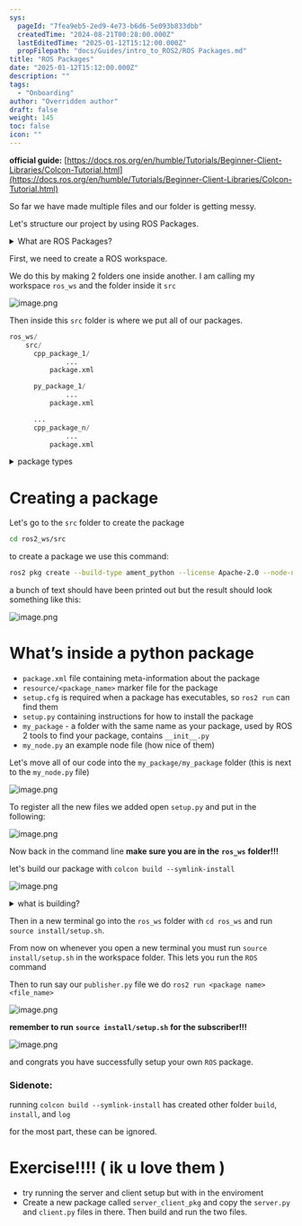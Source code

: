 ```yaml
---
sys:
  pageId: "7fea9eb5-2ed9-4e73-b6d6-5e093b833dbb"
  createdTime: "2024-08-21T00:28:00.000Z"
  lastEditedTime: "2025-01-12T15:12:00.000Z"
  propFilepath: "docs/Guides/intro_to_ROS2/ROS Packages.md"
title: "ROS Packages"
date: "2025-01-12T15:12:00.000Z"
description: ""
tags:
  - "Onboarding"
author: "Overridden author"
draft: false
weight: 145
toc: false
icon: ""
---
```


**official guide:** [https://docs.ros.org/en/humble/Tutorials/Beginner-Client-Libraries/Colcon-Tutorial.html](https://docs.ros.org/en/humble/Tutorials/Beginner-Client-Libraries/Colcon-Tutorial.html)

So far we have made multiple files and our folder is getting messy.

Let's structure our project by using ROS Packages.

<details>

<summary>What are ROS Packages?</summary>

ROS Packages are, as the name implies, packages of code that are highly sharable between ROS developers.

They consist of a folder, `package.xml` file, and source code

```python
      cpp_package_1/
		      ... imagine much code files here ..
          package.xml
```

</details>

First, we need to create a ROS workspace.

We do this by making 2 folders one inside another. I am calling my workspace `ros_ws` and the folder inside it `src`

![image.png](https://prod-files-secure.s3.us-west-2.amazonaws.com/d518164a-d88e-44d1-a4ee-3adb3bd8bce0/70706947-fd18-4537-a67b-e12946812d31/image.png?X-Amz-Algorithm=AWS4-HMAC-SHA256&X-Amz-Content-Sha256=UNSIGNED-PAYLOAD&X-Amz-Credential=ASIAZI2LB466RF6LDFP2%2F20250225%2Fus-west-2%2Fs3%2Faws4_request&X-Amz-Date=20250225T181129Z&X-Amz-Expires=3600&X-Amz-Security-Token=IQoJb3JpZ2luX2VjEBIaCXVzLXdlc3QtMiJGMEQCIEfnvyDiT3tydD4rA9pjfY%2BhTvxPXv8%2F0kMT6LmaY6hgAiB0BB0FB2idFMuPq7IzDHWrfPdv19NFtuuUx2w4Z0wKlyr%2FAwhLEAAaDDYzNzQyMzE4MzgwNSIM1SA9gGcGOELcv%2B0VKtwDmX7EF9CrEkCaRVf1NydOUWgKelMVVR4WgayT1Je5K4hMt3GSZ85qN%2BilOIXikV24vPdGL4oYlaxiqqB9jggEM1wQqsM5TELeeK0tloeXKTJavpRQ1nB%2BQPAC5Yk3C2uOcoSDBahgq250fGAMG%2BESKjn8Z5DIeV92NUQF6THJCh19%2FbVsT6U8FBM8I8%2BbZ7hdyOGcxY4LTT0sXcZUDtewe1WhFFv9uoymytIBrhzjk8YyGbFkv4%2FbNNIGl05PXjyKPLlsiecIg8vmt4LPQ0u%2ByorYKLZH7uXfP3VYzB840dnCoi%2Bed9Vx%2FV0m7R8CTVYy5LkI7gDiuMu2UmmXMDXczZexK9kyQKEhoPQ%2BNaVNR0xCGKLzLRJ7Doe0U0iyDf1hEV50UiEKn1uSCIhV%2FnfJURRXvzlFoLar9yuvgi744YQFhS0lDkRcj0GMXXVVdZMzZj39q8cyBugq15P7Hujh1wG5LSE1dlhvVnQTfjy5nfXBZ1WIcwHdga36Mp0lCnn8wJHRfSiRhAuUo7jitdl0DWyjoYbpUReAN13y%2BrcRufEux09%2B0IZO7rzb91jW3NrBYeuWnZ2GHThugLslDTs55J9eOkK8ZclsWF5Ze6ldtiNJXfHpENfLMrsPqwQwmI34vQY6pgGpN8W5bdgIoPzerd%2FU2%2BBrullPItBpLVn4zMJ%2BKwLMiC1PYyWJoNx%2BNk%2FvjLRFsnjYkyBAyWotBAaifwnGtq2NHY7Ec5rKabGkhyk0JRe2kyD7Kumg032YrYl7RrNBsNyI6RrDNDFkFm5xV9LjtCgWZGJJ2fpHGEtZj5MqFk2nzlpOHK16oC815XlEDADOeB6iFkpJqFLCyAr3Eeu19dDdgAri7UL8&X-Amz-Signature=32ceb8e154465b9843f517e4e30b96c3d5af0264bc503232a6f128845c940afb&X-Amz-SignedHeaders=host&x-id=GetObject)

Then inside this `src` folder is where we put all of our packages.

```python
ros_ws/
    src/
      cpp_package_1/
		      ...
          package.xml

      py_package_1/
		      ...
          package.xml

      ...
      cpp_package_n/
		      ...
          package.xml

```

<details>

<summary>package types</summary>

packages can be either `C++` or python.

the intern file structure is different for each but for this guide we will stick to creating python packages

</details>

# Creating a package

Let's go to the `src` folder to create the package

```bash
cd ros2_ws/src
```

to create a package we use this command:

```bash
ros2 pkg create --build-type ament_python --license Apache-2.0 --node-name my_node my_package
```

a bunch of text should have been printed out but the result should look something like this:

![image.png](https://prod-files-secure.s3.us-west-2.amazonaws.com/d518164a-d88e-44d1-a4ee-3adb3bd8bce0/e6cf1e3f-8512-4a3e-b131-079f800bf3e8/image.png?X-Amz-Algorithm=AWS4-HMAC-SHA256&X-Amz-Content-Sha256=UNSIGNED-PAYLOAD&X-Amz-Credential=ASIAZI2LB466RF6LDFP2%2F20250225%2Fus-west-2%2Fs3%2Faws4_request&X-Amz-Date=20250225T181129Z&X-Amz-Expires=3600&X-Amz-Security-Token=IQoJb3JpZ2luX2VjEBIaCXVzLXdlc3QtMiJGMEQCIEfnvyDiT3tydD4rA9pjfY%2BhTvxPXv8%2F0kMT6LmaY6hgAiB0BB0FB2idFMuPq7IzDHWrfPdv19NFtuuUx2w4Z0wKlyr%2FAwhLEAAaDDYzNzQyMzE4MzgwNSIM1SA9gGcGOELcv%2B0VKtwDmX7EF9CrEkCaRVf1NydOUWgKelMVVR4WgayT1Je5K4hMt3GSZ85qN%2BilOIXikV24vPdGL4oYlaxiqqB9jggEM1wQqsM5TELeeK0tloeXKTJavpRQ1nB%2BQPAC5Yk3C2uOcoSDBahgq250fGAMG%2BESKjn8Z5DIeV92NUQF6THJCh19%2FbVsT6U8FBM8I8%2BbZ7hdyOGcxY4LTT0sXcZUDtewe1WhFFv9uoymytIBrhzjk8YyGbFkv4%2FbNNIGl05PXjyKPLlsiecIg8vmt4LPQ0u%2ByorYKLZH7uXfP3VYzB840dnCoi%2Bed9Vx%2FV0m7R8CTVYy5LkI7gDiuMu2UmmXMDXczZexK9kyQKEhoPQ%2BNaVNR0xCGKLzLRJ7Doe0U0iyDf1hEV50UiEKn1uSCIhV%2FnfJURRXvzlFoLar9yuvgi744YQFhS0lDkRcj0GMXXVVdZMzZj39q8cyBugq15P7Hujh1wG5LSE1dlhvVnQTfjy5nfXBZ1WIcwHdga36Mp0lCnn8wJHRfSiRhAuUo7jitdl0DWyjoYbpUReAN13y%2BrcRufEux09%2B0IZO7rzb91jW3NrBYeuWnZ2GHThugLslDTs55J9eOkK8ZclsWF5Ze6ldtiNJXfHpENfLMrsPqwQwmI34vQY6pgGpN8W5bdgIoPzerd%2FU2%2BBrullPItBpLVn4zMJ%2BKwLMiC1PYyWJoNx%2BNk%2FvjLRFsnjYkyBAyWotBAaifwnGtq2NHY7Ec5rKabGkhyk0JRe2kyD7Kumg032YrYl7RrNBsNyI6RrDNDFkFm5xV9LjtCgWZGJJ2fpHGEtZj5MqFk2nzlpOHK16oC815XlEDADOeB6iFkpJqFLCyAr3Eeu19dDdgAri7UL8&X-Amz-Signature=d028c20fa16b3a317eaa5c48908b4d0a5ca22c9e0246f41aff8e9417b02f4e84&X-Amz-SignedHeaders=host&x-id=GetObject)

# What’s inside a python package

- `package.xml` file containing meta-information about the package
- `resource/<package_name>` marker file for the package
- `setup.cfg` is required when a package has executables, so `ros2 run` can find them
- `setup.py` containing instructions for how to install the package
- `my_package` - a folder with the same name as your package, used by ROS 2 tools to find your package, contains `__init__.py`
- `my_node.py` an example node file (how nice of them)

Let's move all of our code into the `my_package/my_package` folder (this is next to the `my_node.py` file)

![image.png](https://prod-files-secure.s3.us-west-2.amazonaws.com/d518164a-d88e-44d1-a4ee-3adb3bd8bce0/9ce58f11-0da9-4d3e-b86d-506a9685d378/image.png?X-Amz-Algorithm=AWS4-HMAC-SHA256&X-Amz-Content-Sha256=UNSIGNED-PAYLOAD&X-Amz-Credential=ASIAZI2LB466RF6LDFP2%2F20250225%2Fus-west-2%2Fs3%2Faws4_request&X-Amz-Date=20250225T181129Z&X-Amz-Expires=3600&X-Amz-Security-Token=IQoJb3JpZ2luX2VjEBIaCXVzLXdlc3QtMiJGMEQCIEfnvyDiT3tydD4rA9pjfY%2BhTvxPXv8%2F0kMT6LmaY6hgAiB0BB0FB2idFMuPq7IzDHWrfPdv19NFtuuUx2w4Z0wKlyr%2FAwhLEAAaDDYzNzQyMzE4MzgwNSIM1SA9gGcGOELcv%2B0VKtwDmX7EF9CrEkCaRVf1NydOUWgKelMVVR4WgayT1Je5K4hMt3GSZ85qN%2BilOIXikV24vPdGL4oYlaxiqqB9jggEM1wQqsM5TELeeK0tloeXKTJavpRQ1nB%2BQPAC5Yk3C2uOcoSDBahgq250fGAMG%2BESKjn8Z5DIeV92NUQF6THJCh19%2FbVsT6U8FBM8I8%2BbZ7hdyOGcxY4LTT0sXcZUDtewe1WhFFv9uoymytIBrhzjk8YyGbFkv4%2FbNNIGl05PXjyKPLlsiecIg8vmt4LPQ0u%2ByorYKLZH7uXfP3VYzB840dnCoi%2Bed9Vx%2FV0m7R8CTVYy5LkI7gDiuMu2UmmXMDXczZexK9kyQKEhoPQ%2BNaVNR0xCGKLzLRJ7Doe0U0iyDf1hEV50UiEKn1uSCIhV%2FnfJURRXvzlFoLar9yuvgi744YQFhS0lDkRcj0GMXXVVdZMzZj39q8cyBugq15P7Hujh1wG5LSE1dlhvVnQTfjy5nfXBZ1WIcwHdga36Mp0lCnn8wJHRfSiRhAuUo7jitdl0DWyjoYbpUReAN13y%2BrcRufEux09%2B0IZO7rzb91jW3NrBYeuWnZ2GHThugLslDTs55J9eOkK8ZclsWF5Ze6ldtiNJXfHpENfLMrsPqwQwmI34vQY6pgGpN8W5bdgIoPzerd%2FU2%2BBrullPItBpLVn4zMJ%2BKwLMiC1PYyWJoNx%2BNk%2FvjLRFsnjYkyBAyWotBAaifwnGtq2NHY7Ec5rKabGkhyk0JRe2kyD7Kumg032YrYl7RrNBsNyI6RrDNDFkFm5xV9LjtCgWZGJJ2fpHGEtZj5MqFk2nzlpOHK16oC815XlEDADOeB6iFkpJqFLCyAr3Eeu19dDdgAri7UL8&X-Amz-Signature=8ac502dbc2bbfebbee18ed03b2a2a3c00756f4a46f7ffb4483a6a044a5ab63df&X-Amz-SignedHeaders=host&x-id=GetObject)

To register all the new files we added open `setup.py` and put in the following:

![image.png](https://prod-files-secure.s3.us-west-2.amazonaws.com/d518164a-d88e-44d1-a4ee-3adb3bd8bce0/1cd7c262-4cae-4496-9d75-c178537d24a2/image.png?X-Amz-Algorithm=AWS4-HMAC-SHA256&X-Amz-Content-Sha256=UNSIGNED-PAYLOAD&X-Amz-Credential=ASIAZI2LB466RF6LDFP2%2F20250225%2Fus-west-2%2Fs3%2Faws4_request&X-Amz-Date=20250225T181129Z&X-Amz-Expires=3600&X-Amz-Security-Token=IQoJb3JpZ2luX2VjEBIaCXVzLXdlc3QtMiJGMEQCIEfnvyDiT3tydD4rA9pjfY%2BhTvxPXv8%2F0kMT6LmaY6hgAiB0BB0FB2idFMuPq7IzDHWrfPdv19NFtuuUx2w4Z0wKlyr%2FAwhLEAAaDDYzNzQyMzE4MzgwNSIM1SA9gGcGOELcv%2B0VKtwDmX7EF9CrEkCaRVf1NydOUWgKelMVVR4WgayT1Je5K4hMt3GSZ85qN%2BilOIXikV24vPdGL4oYlaxiqqB9jggEM1wQqsM5TELeeK0tloeXKTJavpRQ1nB%2BQPAC5Yk3C2uOcoSDBahgq250fGAMG%2BESKjn8Z5DIeV92NUQF6THJCh19%2FbVsT6U8FBM8I8%2BbZ7hdyOGcxY4LTT0sXcZUDtewe1WhFFv9uoymytIBrhzjk8YyGbFkv4%2FbNNIGl05PXjyKPLlsiecIg8vmt4LPQ0u%2ByorYKLZH7uXfP3VYzB840dnCoi%2Bed9Vx%2FV0m7R8CTVYy5LkI7gDiuMu2UmmXMDXczZexK9kyQKEhoPQ%2BNaVNR0xCGKLzLRJ7Doe0U0iyDf1hEV50UiEKn1uSCIhV%2FnfJURRXvzlFoLar9yuvgi744YQFhS0lDkRcj0GMXXVVdZMzZj39q8cyBugq15P7Hujh1wG5LSE1dlhvVnQTfjy5nfXBZ1WIcwHdga36Mp0lCnn8wJHRfSiRhAuUo7jitdl0DWyjoYbpUReAN13y%2BrcRufEux09%2B0IZO7rzb91jW3NrBYeuWnZ2GHThugLslDTs55J9eOkK8ZclsWF5Ze6ldtiNJXfHpENfLMrsPqwQwmI34vQY6pgGpN8W5bdgIoPzerd%2FU2%2BBrullPItBpLVn4zMJ%2BKwLMiC1PYyWJoNx%2BNk%2FvjLRFsnjYkyBAyWotBAaifwnGtq2NHY7Ec5rKabGkhyk0JRe2kyD7Kumg032YrYl7RrNBsNyI6RrDNDFkFm5xV9LjtCgWZGJJ2fpHGEtZj5MqFk2nzlpOHK16oC815XlEDADOeB6iFkpJqFLCyAr3Eeu19dDdgAri7UL8&X-Amz-Signature=6d01eb3a76abafff099a78c89496d66a5113b7041a5b2ac76a07b5d1946f2f15&X-Amz-SignedHeaders=host&x-id=GetObject)

Now back in the command line **make sure you are in the** **`ros_ws`** **folder!!!**

let's build our package with `colcon build --symlink-install`

![image.png](https://prod-files-secure.s3.us-west-2.amazonaws.com/d518164a-d88e-44d1-a4ee-3adb3bd8bce0/2f2a0d27-b173-48fd-b189-5f5c0ce65619/image.png?X-Amz-Algorithm=AWS4-HMAC-SHA256&X-Amz-Content-Sha256=UNSIGNED-PAYLOAD&X-Amz-Credential=ASIAZI2LB466RF6LDFP2%2F20250225%2Fus-west-2%2Fs3%2Faws4_request&X-Amz-Date=20250225T181129Z&X-Amz-Expires=3600&X-Amz-Security-Token=IQoJb3JpZ2luX2VjEBIaCXVzLXdlc3QtMiJGMEQCIEfnvyDiT3tydD4rA9pjfY%2BhTvxPXv8%2F0kMT6LmaY6hgAiB0BB0FB2idFMuPq7IzDHWrfPdv19NFtuuUx2w4Z0wKlyr%2FAwhLEAAaDDYzNzQyMzE4MzgwNSIM1SA9gGcGOELcv%2B0VKtwDmX7EF9CrEkCaRVf1NydOUWgKelMVVR4WgayT1Je5K4hMt3GSZ85qN%2BilOIXikV24vPdGL4oYlaxiqqB9jggEM1wQqsM5TELeeK0tloeXKTJavpRQ1nB%2BQPAC5Yk3C2uOcoSDBahgq250fGAMG%2BESKjn8Z5DIeV92NUQF6THJCh19%2FbVsT6U8FBM8I8%2BbZ7hdyOGcxY4LTT0sXcZUDtewe1WhFFv9uoymytIBrhzjk8YyGbFkv4%2FbNNIGl05PXjyKPLlsiecIg8vmt4LPQ0u%2ByorYKLZH7uXfP3VYzB840dnCoi%2Bed9Vx%2FV0m7R8CTVYy5LkI7gDiuMu2UmmXMDXczZexK9kyQKEhoPQ%2BNaVNR0xCGKLzLRJ7Doe0U0iyDf1hEV50UiEKn1uSCIhV%2FnfJURRXvzlFoLar9yuvgi744YQFhS0lDkRcj0GMXXVVdZMzZj39q8cyBugq15P7Hujh1wG5LSE1dlhvVnQTfjy5nfXBZ1WIcwHdga36Mp0lCnn8wJHRfSiRhAuUo7jitdl0DWyjoYbpUReAN13y%2BrcRufEux09%2B0IZO7rzb91jW3NrBYeuWnZ2GHThugLslDTs55J9eOkK8ZclsWF5Ze6ldtiNJXfHpENfLMrsPqwQwmI34vQY6pgGpN8W5bdgIoPzerd%2FU2%2BBrullPItBpLVn4zMJ%2BKwLMiC1PYyWJoNx%2BNk%2FvjLRFsnjYkyBAyWotBAaifwnGtq2NHY7Ec5rKabGkhyk0JRe2kyD7Kumg032YrYl7RrNBsNyI6RrDNDFkFm5xV9LjtCgWZGJJ2fpHGEtZj5MqFk2nzlpOHK16oC815XlEDADOeB6iFkpJqFLCyAr3Eeu19dDdgAri7UL8&X-Amz-Signature=1dd251504a16e9268c0c80ebdd26532bf5c4521ccca1475ff7d0c172aa58688c&X-Amz-SignedHeaders=host&x-id=GetObject)

<details>

<summary>what is building?</summary>

if you are a CS major at Rose-Hulman you will learn the answer to this in CSSE132

but TLDR; is it combines all the code files into one program that can be run easily 

</details>

Then in a new terminal go into the `ros_ws` folder with `cd ros_ws` and run `source install/setup.sh`. 

From now on whenever you open a new terminal you must run `source install/setup.sh` in the workspace folder. This lets you run the `ROS` command

Then to run say our `publisher.py` file we do `ros2 run <package name> <file_name>`

![image.png](https://prod-files-secure.s3.us-west-2.amazonaws.com/d518164a-d88e-44d1-a4ee-3adb3bd8bce0/4f4b1219-3a44-4632-aa0a-ce3471699f59/image.png?X-Amz-Algorithm=AWS4-HMAC-SHA256&X-Amz-Content-Sha256=UNSIGNED-PAYLOAD&X-Amz-Credential=ASIAZI2LB466RF6LDFP2%2F20250225%2Fus-west-2%2Fs3%2Faws4_request&X-Amz-Date=20250225T181129Z&X-Amz-Expires=3600&X-Amz-Security-Token=IQoJb3JpZ2luX2VjEBIaCXVzLXdlc3QtMiJGMEQCIEfnvyDiT3tydD4rA9pjfY%2BhTvxPXv8%2F0kMT6LmaY6hgAiB0BB0FB2idFMuPq7IzDHWrfPdv19NFtuuUx2w4Z0wKlyr%2FAwhLEAAaDDYzNzQyMzE4MzgwNSIM1SA9gGcGOELcv%2B0VKtwDmX7EF9CrEkCaRVf1NydOUWgKelMVVR4WgayT1Je5K4hMt3GSZ85qN%2BilOIXikV24vPdGL4oYlaxiqqB9jggEM1wQqsM5TELeeK0tloeXKTJavpRQ1nB%2BQPAC5Yk3C2uOcoSDBahgq250fGAMG%2BESKjn8Z5DIeV92NUQF6THJCh19%2FbVsT6U8FBM8I8%2BbZ7hdyOGcxY4LTT0sXcZUDtewe1WhFFv9uoymytIBrhzjk8YyGbFkv4%2FbNNIGl05PXjyKPLlsiecIg8vmt4LPQ0u%2ByorYKLZH7uXfP3VYzB840dnCoi%2Bed9Vx%2FV0m7R8CTVYy5LkI7gDiuMu2UmmXMDXczZexK9kyQKEhoPQ%2BNaVNR0xCGKLzLRJ7Doe0U0iyDf1hEV50UiEKn1uSCIhV%2FnfJURRXvzlFoLar9yuvgi744YQFhS0lDkRcj0GMXXVVdZMzZj39q8cyBugq15P7Hujh1wG5LSE1dlhvVnQTfjy5nfXBZ1WIcwHdga36Mp0lCnn8wJHRfSiRhAuUo7jitdl0DWyjoYbpUReAN13y%2BrcRufEux09%2B0IZO7rzb91jW3NrBYeuWnZ2GHThugLslDTs55J9eOkK8ZclsWF5Ze6ldtiNJXfHpENfLMrsPqwQwmI34vQY6pgGpN8W5bdgIoPzerd%2FU2%2BBrullPItBpLVn4zMJ%2BKwLMiC1PYyWJoNx%2BNk%2FvjLRFsnjYkyBAyWotBAaifwnGtq2NHY7Ec5rKabGkhyk0JRe2kyD7Kumg032YrYl7RrNBsNyI6RrDNDFkFm5xV9LjtCgWZGJJ2fpHGEtZj5MqFk2nzlpOHK16oC815XlEDADOeB6iFkpJqFLCyAr3Eeu19dDdgAri7UL8&X-Amz-Signature=dd29a6a659a5d18df28725ce35751ded1e94c2941fe5023474ee08fa55d5939e&X-Amz-SignedHeaders=host&x-id=GetObject)

**remember to run** **`source install/setup.sh`** **for the subscriber!!!**

![image.png](https://prod-files-secure.s3.us-west-2.amazonaws.com/d518164a-d88e-44d1-a4ee-3adb3bd8bce0/02121119-dad4-49ec-8356-c956108b4243/image.png?X-Amz-Algorithm=AWS4-HMAC-SHA256&X-Amz-Content-Sha256=UNSIGNED-PAYLOAD&X-Amz-Credential=ASIAZI2LB466RF6LDFP2%2F20250225%2Fus-west-2%2Fs3%2Faws4_request&X-Amz-Date=20250225T181129Z&X-Amz-Expires=3600&X-Amz-Security-Token=IQoJb3JpZ2luX2VjEBIaCXVzLXdlc3QtMiJGMEQCIEfnvyDiT3tydD4rA9pjfY%2BhTvxPXv8%2F0kMT6LmaY6hgAiB0BB0FB2idFMuPq7IzDHWrfPdv19NFtuuUx2w4Z0wKlyr%2FAwhLEAAaDDYzNzQyMzE4MzgwNSIM1SA9gGcGOELcv%2B0VKtwDmX7EF9CrEkCaRVf1NydOUWgKelMVVR4WgayT1Je5K4hMt3GSZ85qN%2BilOIXikV24vPdGL4oYlaxiqqB9jggEM1wQqsM5TELeeK0tloeXKTJavpRQ1nB%2BQPAC5Yk3C2uOcoSDBahgq250fGAMG%2BESKjn8Z5DIeV92NUQF6THJCh19%2FbVsT6U8FBM8I8%2BbZ7hdyOGcxY4LTT0sXcZUDtewe1WhFFv9uoymytIBrhzjk8YyGbFkv4%2FbNNIGl05PXjyKPLlsiecIg8vmt4LPQ0u%2ByorYKLZH7uXfP3VYzB840dnCoi%2Bed9Vx%2FV0m7R8CTVYy5LkI7gDiuMu2UmmXMDXczZexK9kyQKEhoPQ%2BNaVNR0xCGKLzLRJ7Doe0U0iyDf1hEV50UiEKn1uSCIhV%2FnfJURRXvzlFoLar9yuvgi744YQFhS0lDkRcj0GMXXVVdZMzZj39q8cyBugq15P7Hujh1wG5LSE1dlhvVnQTfjy5nfXBZ1WIcwHdga36Mp0lCnn8wJHRfSiRhAuUo7jitdl0DWyjoYbpUReAN13y%2BrcRufEux09%2B0IZO7rzb91jW3NrBYeuWnZ2GHThugLslDTs55J9eOkK8ZclsWF5Ze6ldtiNJXfHpENfLMrsPqwQwmI34vQY6pgGpN8W5bdgIoPzerd%2FU2%2BBrullPItBpLVn4zMJ%2BKwLMiC1PYyWJoNx%2BNk%2FvjLRFsnjYkyBAyWotBAaifwnGtq2NHY7Ec5rKabGkhyk0JRe2kyD7Kumg032YrYl7RrNBsNyI6RrDNDFkFm5xV9LjtCgWZGJJ2fpHGEtZj5MqFk2nzlpOHK16oC815XlEDADOeB6iFkpJqFLCyAr3Eeu19dDdgAri7UL8&X-Amz-Signature=e7093cbdef70900311748579f39fd0eab02f66a094058a31b2804d75dbcbeaf0&X-Amz-SignedHeaders=host&x-id=GetObject)

and congrats you have successfully setup your own `ROS` package.

### Sidenote:

running `colcon build --symlink-install` has created other folder `build`, `install`, and `log`

for the most part, these can be ignored.

# Exercise!!!! ( ik u love them )

- try running the server and client setup but with in the enviroment
- Create a new package called `server_client_pkg` and copy the `server.py` and `client.py` files in there. Then build and run the two files.
